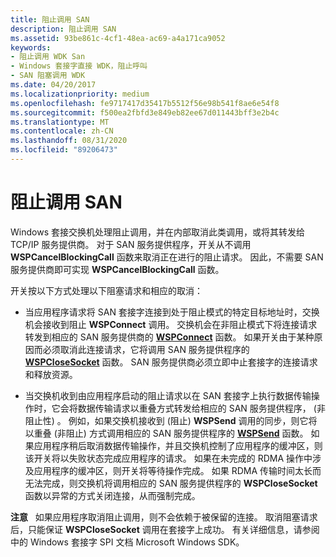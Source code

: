 ```yaml
---
title: 阻止调用 SAN
description: 阻止调用 SAN
ms.assetid: 93be861c-4cf1-48ea-ac69-a4a171ca9052
keywords:
- 阻止调用 WDK San
- Windows 套接字直接 WDK，阻止呼叫
- SAN 阻塞调用 WDK
ms.date: 04/20/2017
ms.localizationpriority: medium
ms.openlocfilehash: fe9717417d35417b5512f56e98b541f8ae6e54f8
ms.sourcegitcommit: f500ea2fbfd3e849eb82ee67d011443bff3e2b4c
ms.translationtype: MT
ms.contentlocale: zh-CN
ms.lasthandoff: 08/31/2020
ms.locfileid: "89206473"
---
```

# <a name="blocking-calls-for-a-san"></a>阻止调用 SAN





Windows 套接交换机处理阻止调用，并在内部取消此类调用，或将其转发给 TCP/IP 服务提供商。 对于 SAN 服务提供程序，开关从不调用 **WSPCancelBlockingCall** 函数来取消正在进行的阻止请求。 因此，不需要 SAN 服务提供商即可实现 **WSPCancelBlockingCall** 函数。

开关按以下方式处理以下阻塞请求和相应的取消：

-   当应用程序请求将 SAN 套接字连接到处于阻止模式的特定目标地址时，交换机会接收到阻止 **WSPConnect** 调用。 交换机会在非阻止模式下将连接请求转发到相应的 SAN 服务提供商的 [**WSPConnect**](/previous-versions/windows/hardware/network/ff566275(v=vs.85)) 函数。 如果开关由于某种原因而必须取消此连接请求，它将调用 SAN 服务提供程序的 [**WSPCloseSocket**](/previous-versions/windows/hardware/network/ff566273(v=vs.85)) 函数。 SAN 服务提供商必须立即中止套接字的连接请求和释放资源。

-   当交换机收到由应用程序启动的阻止请求以在 SAN 套接字上执行数据传输操作时，它会将数据传输请求以重叠方式转发给相应的 SAN 服务提供程序， (非阻止性) 。 例如，如果交换机接收到 (阻止) **WSPSend** 调用的同步，则它将以重叠 (非阻止) 方式调用相应的 SAN 服务提供程序的 [**WSPSend**](/previous-versions/windows/hardware/network/ff566316(v=vs.85)) 函数。 如果应用程序稍后取消数据传输操作，并且交换机控制了应用程序的缓冲区，则该开关将以失败状态完成应用程序的请求。 如果在未完成的 RDMA 操作中涉及应用程序的缓冲区，则开关将等待操作完成。 如果 RDMA 传输时间太长而无法完成，则交换机将调用相应的 SAN 服务提供程序的 **WSPCloseSocket** 函数以异常的方式关闭连接，从而强制完成。

**注意**   如果应用程序取消阻止调用，则不会依赖于被保留的连接。 取消阻塞请求后，只能保证 **WSPCloseSocket** 调用在套接字上成功。 有关详细信息，请参阅中的 Windows 套接字 SPI 文档 Microsoft Windows SDK。

 

 

